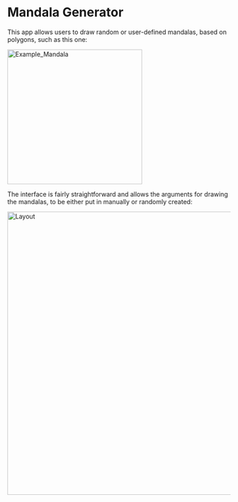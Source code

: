 # Mandala Generator

This app allows users to draw random or user-defined mandalas, based on polygons, such as this one:

<img width="304" alt="Example_Mandala" src="https://user-images.githubusercontent.com/42429804/110224951-a4f18d80-7ee0-11eb-8cb7-85cbef3a028e.png">

The interface is fairly straightforward and allows the arguments for drawing the mandalas, to be either put in manually or randomly created:

<img width="639" alt="Layout" src="https://user-images.githubusercontent.com/42429804/110224996-277a4d00-7ee1-11eb-8030-724397364f75.png">
